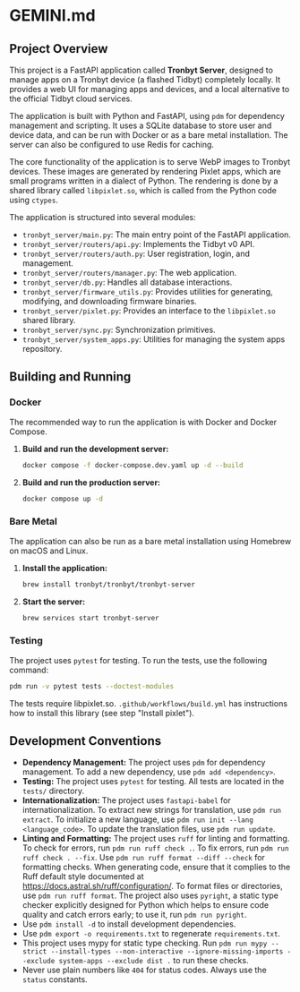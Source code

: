 # GEMINI.md

## Project Overview

This project is a FastAPI application called **Tronbyt Server**, designed to manage apps on a Tronbyt device (a flashed Tidbyt) completely locally. It provides a web UI for managing apps and devices, and a local alternative to the official Tidbyt cloud services.

The application is built with Python and FastAPI, using `pdm` for dependency management and scripting. It uses a SQLite database to store user and device data, and can be run with Docker or as a bare metal installation. The server can also be configured to use Redis for caching.

The core functionality of the application is to serve WebP images to Tronbyt devices. These images are generated by rendering Pixlet apps, which are small programs written in a dialect of Python. The rendering is done by a shared library called `libpixlet.so`, which is called from the Python code using `ctypes`.

The application is structured into several modules:

*   `tronbyt_server/main.py`: The main entry point of the FastAPI application.
*   `tronbyt_server/routers/api.py`: Implements the Tidbyt v0 API.
*   `tronbyt_server/routers/auth.py`: User registration, login, and management.
*   `tronbyt_server/routers/manager.py`: The web application.
*   `tronbyt_server/db.py`: Handles all database interactions.
*   `tronbyt_server/firmware_utils.py`: Provides utilities for generating, modifying, and downloading firmware binaries.
*   `tronbyt_server/pixlet.py`: Provides an interface to the `libpixlet.so` shared library.
*   `tronbyt_server/sync.py`: Synchronization primitives.
*   `tronbyt_server/system_apps.py`: Utilities for managing the system apps repository.

## Building and Running

### Docker

The recommended way to run the application is with Docker and Docker Compose.

1.  **Build and run the development server:**

    ```sh
    docker compose -f docker-compose.dev.yaml up -d --build
    ```

2.  **Build and run the production server:**

    ```sh
    docker compose up -d
    ```

### Bare Metal

The application can also be run as a bare metal installation using Homebrew on macOS and Linux.

1.  **Install the application:**

    ```sh
    brew install tronbyt/tronbyt/tronbyt-server
    ```

2.  **Start the server:**

    ```sh
    brew services start tronbyt-server
    ```

### Testing

The project uses `pytest` for testing. To run the tests, use the following command:

```sh
pdm run -v pytest tests --doctest-modules
```

The tests require libpixlet.so. `.github/workflows/build.yml` has instructions how to install this library (see step "Install pixlet").

## Development Conventions

*   **Dependency Management:** The project uses `pdm` for dependency management. To add a new dependency, use `pdm add <dependency>`.
*   **Testing:** The project uses `pytest` for testing. All tests are located in the `tests/` directory.
*   **Internationalization:** The project uses `fastapi-babel` for internationalization. To extract new strings for translation, use `pdm run extract`. To initialize a new language, use `pdm run init --lang <language_code>`. To update the translation files, use `pdm run update`.
*   **Linting and Formatting:** The project uses `ruff` for linting and formatting. To check for errors, run `pdm run ruff check .`. To fix errors, run `pdm run ruff check . --fix`. Use `pdm run ruff format --diff --check` for formatting checks. When generating code, ensure that it complies to the Ruff default style documented at https://docs.astral.sh/ruff/configuration/. To format files or directories, use `pdm run ruff format`. The project also uses `pyright`, a static type checker explicitly designed for Python which helps to ensure code quality and catch errors early; to use it, run `pdm run pyright`.
*   Use `pdm install -d` to install development dependencies.
*   Use `pdm export -o requirements.txt` to regenerate `requirements.txt`.
*   This project uses mypy for static type checking. Run `pdm run mypy --strict --install-types --non-interactive --ignore-missing-imports --exclude system-apps --exclude dist .` to run these checks.
*   Never use plain numbers like `404` for status codes. Always use the `status` constants.
